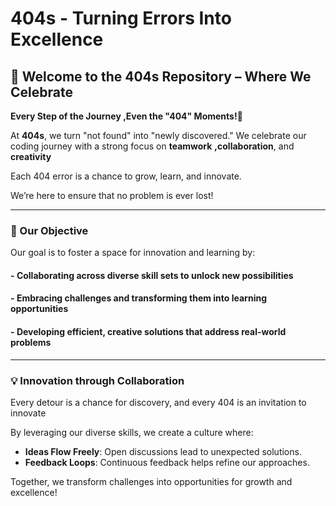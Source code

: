 
# 404s - Turning Errors Into Excellence

## 🌟 Welcome to the 404s Repository – Where We Celebrate

 **Every Step of the Journey ,Even the "404" Moments!🌟**

 At **404s**, we turn "not found" into "newly discovered." We celebrate our
 coding journey
with a strong focus on **teamwork**
**,collaboration**, and **creativity**

 Each 404 error is a chance to grow, learn, and innovate.

 We’re here to ensure that no problem is ever lost!

---

### 🎯 Our Objective

 Our goal is to foster a space for innovation and learning by:

#### - **Collaborating** across diverse skill sets to unlock new possibilities

#### - **Embracing challenges** and transforming them into learning opportunities

#### - **Developing efficient**, **creative solutions** that address real-world problems

---

### 💡 Innovation through Collaboration

 Every detour is a chance for discovery, and every 404
 is an invitation to innovate

 By leveraging our diverse skills, we create a culture where:

- **Ideas Flow Freely**: Open discussions lead to unexpected solutions.
- **Feedback Loops**: Continuous feedback helps refine our approaches.

 Together, we transform challenges into opportunities for growth and excellence!
